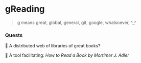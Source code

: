 # gReading

> g means great, global, general, git, google, whatsoever, ^_^

### Quests

:whale: A distributed web of libraries of great books?

:whale: A tool facilitating: _How to Read a Book by Mortimer J. Adler_
